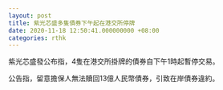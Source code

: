 ```yaml
---
layout: post
title: 紫光芯盛多隻債券下午起在港交所停牌
date: 2020-11-18 12:50:41.000000000 +08:00
categories: rthk
---
```


紫光芯盛發公布指，4隻在港交所掛牌的債券自下午1時起暫停交易。

公告指，留意擔保人無法贖回13億人民幣債券，引致在岸債券違約。
